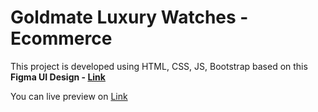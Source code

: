 # Goldmate Luxury Watches - Ecommerce

This project is developed using HTML, CSS, JS, Bootstrap based on this **Figma UI Design - [Link](https://www.figma.com/file/CciVGAj4SGCHDZ4H20yB8t/Goldmate-Luxury-Watch-Brand?type=design&node-id=31%3A126&mode=design&t=9RA8HZ3rjovAZ9vl-1)**

You can live preview on [Link](https://ishwors.com.np/goldmate-luxury/) 
